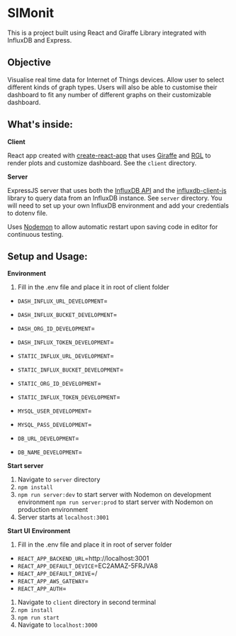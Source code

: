 # SIMonit

This is a project built using React and Giraffe Library integrated with InfluxDB and Express.

## Objective
Visualise real time data for Internet of Things devices. Allow user to select different kinds of graph types. Users will also be able to 
customise their dashboard to fit any number of different graphs on their customizable dashboard.

## What's inside:

**Client**

React app created with [create-react-app](https://github.com/facebook/create-react-app) that uses [Giraffe](https://github.com/influxdata/giraffe) and [RGL](https://github.com/react-grid-layout/react-grid-layout) to render plots and customize dashboard. See the `client` directory.

**Server**

ExpressJS server that uses both the [InfluxDB API](https://docs.influxdata.com/influxdb/v2.0/reference/api/) and the [influxdb-client-js](https://github.com/influxdata/influxdb-client-js) library to query data from an InfluxDB instance. See `server` directory. You will need to set up your own InfluxDB environment and add your credentials to dotenv file.

Uses [Nodemon](https://nodemon.io/) to allow automatic restart upon saving code in editor for continuous testing.

## Setup and Usage:
**Environment**
1. Fill in the .env file and place it in root of client folder

- `DASH_INFLUX_URL_DEVELOPMENT`=
- `DASH_INFLUX_BUCKET_DEVELOPMENT`=
- `DASH_ORG_ID_DEVELOPMENT`=
- `DASH_INFLUX_TOKEN_DEVELOPMENT`=

- `STATIC_INFLUX_URL_DEVELOPMENT`=
- `STATIC_INFLUX_BUCKET_DEVELOPMENT`=
- `STATIC_ORG_ID_DEVELOPMENT`=
- `STATIC_INFLUX_TOKEN_DEVELOPMENT`=

- `MYSQL_USER_DEVELOPMENT`=
- `MYSQL_PASS_DEVELOPMENT`=
- `DB_URL_DEVELOPMENT`=
- `DB_NAME_DEVELOPMENT`=

**Start server**
1. Navigate to `server` directory
2. `npm install`
3. `npm run server:dev` to start server with Nodemon on development environment `npm run server:prod` to start server with Nodemon on production environment
4. Server starts at `localhost:3001`

**Start UI**
**Environment**
1. Fill in the .env file and place it in root of server folder

- `REACT_APP_BACKEND_URL`=http://localhost:3001
- `REACT_APP_DEFAULT_DEVICE`=EC2AMAZ-5FRJVA8
- `REACT_APP_DEFAULT_DRIVE`=/
- `REACT_APP_AWS_GATEWAY`=
- `REACT_APP_AUTH`=

1. Navigate to `client` directory in second terminal
2. `npm install`
3. `npm run start`
4. Navigate to `localhost:3000`
